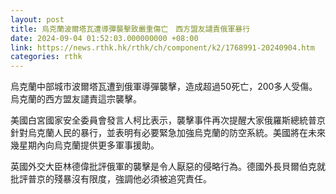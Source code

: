 ```yaml
---
layout: post
title: 烏克蘭波爾塔瓦遭導彈襲擊致嚴重傷亡　西方盟友譴責俄軍暴行
date: 2024-09-04 01:52:03.000000000 +08:00
link: https://news.rthk.hk/rthk/ch/component/k2/1768991-20240904.htm
categories: rthk
---
```


烏克蘭中部城市波爾塔瓦遭到俄軍導彈襲擊，造成超過50死亡，200多人受傷。烏克蘭的西方盟友譴責這宗襲擊。

美國白宮國家安全委員會發言人柯比表示，襲擊事件再次提醒大家俄羅斯總統普京針對烏克蘭人民的暴行，並表明有必要緊急加強烏克蘭的防空系統。美國將在未來幾星期內向烏克蘭提供更多軍事援助。

英國外交大臣林德偉批評俄軍的襲擊是令人厭惡的侵略行為。德國外長貝爾伯克就批評普京的殘暴沒有限度，強調他必須被追究責任。

